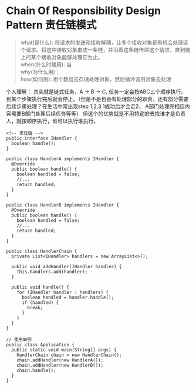 # Chain Of Responsibility Design Pattern 责任链模式
>what(是什么): 将请求的发送和接收解耦，让多个接收对象都有机会处理这个请求。将这些接收对象串成一条链，并沿着这条链传递这个请求，直到链上的某个接收对象能够处理它为止。<br>
>when(什么时候用): 当<br>
>why(为什么用)：<br>
>how(如何用): 用个数组去存储处理对象，然后循环调用对象去处理<br>

个人理解： 其实就是链式任务，A -> B -> C, 任务一定会按ABC三个顺序执行。到某个步骤执行完后就会停止。（但是不是也会有处理部分的职责，还有部分需要后续步骤处理？在生活中常出现step 1,2,3 1成功后才会走2， A部门处理完相应内容需要B部门处理后续任务等等）
但这个的优势就是不用特定的去找谁才是负责人，就按顺序执行，谁可以执行谁执行。




``` 
<!-- 责任链 -->
public interface IHandler {
  boolean handle();
}

public class HandlerA implements IHandler {
  @Override
  public boolean handle() {
    boolean handled = false;
    //...
    return handled;
  }
}

public class HandlerB implements IHandler {
  @Override
  public boolean handle() {
    boolean handled = false;
    //...
    return handled;
  }
}

public class HandlerChain {
  private List<IHandler> handlers = new ArrayList<>();

  public void addHandler(IHandler handler) {
    this.handlers.add(handler);
  }

  public void handle() {
    for (IHandler handler : handlers) {
      boolean handled = handler.handle();
      if (handled) {
        break;
      }
    }
  }
}

// 使用举例
public class Application {
  public static void main(String[] args) {
    HandlerChain chain = new HandlerChain();
    chain.addHandler(new HandlerA());
    chain.addHandler(new HandlerB());
    chain.handle();
  }
}

```




